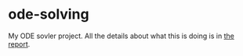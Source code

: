 ode-solving
===========

My ODE sovler project. All the details about what this is doing is in [the report](https://github.com/jamesfielder/ode-solving/blob/master/report/report.pdf?raw=true).
